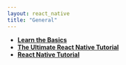 ```yaml
---
layout: react_native
title: "General"
---
```

- **[Learn the Basics](https://reactnative.dev/docs/tutorial)**
- **[The Ultimate React Native Tutorial](https://www.simplilearn.com/react-native-tutorial-article)**
- **[React Native Tutorial](https://www.tutorialspoint.com/react_native/index.htm)**